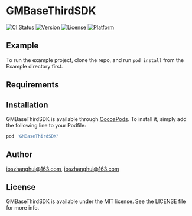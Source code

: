 # GMBaseThirdSDK

[![CI Status](https://img.shields.io/travis/ioszhanghui@163.com/GMBaseThirdSDK.svg?style=flat)](https://travis-ci.org/ioszhanghui@163.com/GMBaseThirdSDK)
[![Version](https://img.shields.io/cocoapods/v/GMBaseThirdSDK.svg?style=flat)](https://cocoapods.org/pods/GMBaseThirdSDK)
[![License](https://img.shields.io/cocoapods/l/GMBaseThirdSDK.svg?style=flat)](https://cocoapods.org/pods/GMBaseThirdSDK)
[![Platform](https://img.shields.io/cocoapods/p/GMBaseThirdSDK.svg?style=flat)](https://cocoapods.org/pods/GMBaseThirdSDK)

## Example

To run the example project, clone the repo, and run `pod install` from the Example directory first.

## Requirements

## Installation

GMBaseThirdSDK is available through [CocoaPods](https://cocoapods.org). To install
it, simply add the following line to your Podfile:

```ruby
pod 'GMBaseThirdSDK'
```

## Author

ioszhanghui@163.com, ioszhanghui@163.com

## License

GMBaseThirdSDK is available under the MIT license. See the LICENSE file for more info.
